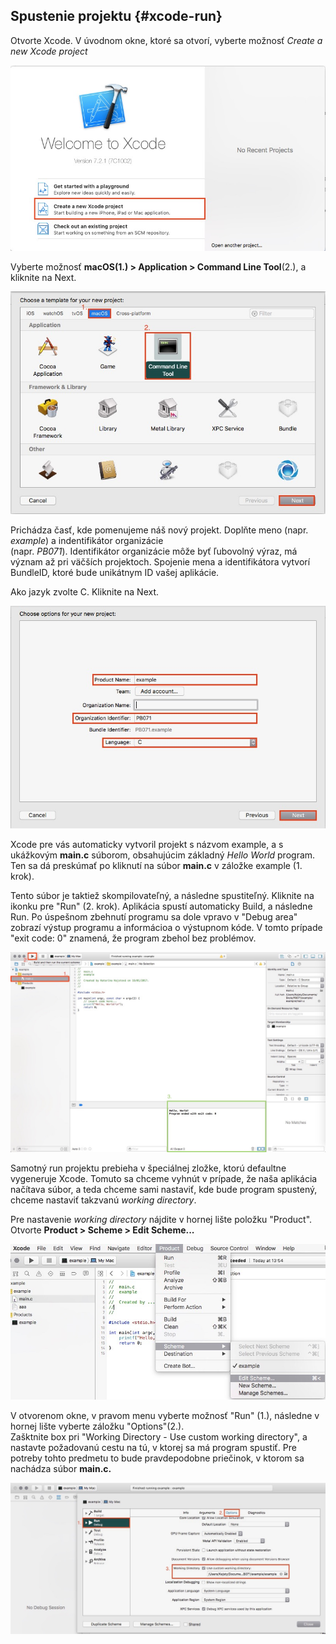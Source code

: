 ## Spustenie projektu {#xcode-run}

Otvorte Xcode. V úvodnom okne, ktoré sa otvorí, vyberte možnosť _Create a new Xcode project_

![](/assets/Xcode_start0.jpg)

Vyberte možnosť **macOS\(1.\) &gt; Application &gt; Command Line Tool**\(2.\), a kliknite na Next.

![](/assets/Xcode_start1.jpg)

Prichádza časť, kde pomenujeme náš nový projekt. Doplňte meno \(napr.  _example_\) a indentifikátor organizácie  
\(napr. _PB071_\).  Identifikátor organizácie môže byť ľubovolný výraz, má význam až pri väčších projektoch. Spojenie mena a identifikátora vytvorí BundleID, ktoré bude unikátnym ID vašej aplikácie.

Ako jazyk zvolte C. Kliknite na Next.

![](/assets/Xcode_start2.jpg)

Xcode pre vás automaticky vytvoril projekt s názvom example, a s ukážkovým **main.c** súborom, obsahujúcim základný _Hello World_ program. Ten sa dá preskúmať po kliknutí na súbor **main.c** v záložke example \(1. krok\).

Tento súbor je taktiež skompilovateľný, a následne spustiteľný. Kliknite na ikonku pre "Run" \(2. krok\). Aplikácia spustí automaticky Build, a následne Run. Po úspešnom zbehnutí programu sa dole vpravo v "Debug area"  zobrazí výstup programu a informácioa o výstupnom kóde. V tomto prípade "exit code: 0" znamená, že program zbehol bez problémov.

![](/assets/Xcode_start3.jpg)

Samotný run projektu prebieha v špeciálnej zložke, ktorú defaultne vygeneruje Xcode. Tomuto sa chceme vyhnút v prípade, že naša aplikácia načítava súbor, a teda chceme sami nastaviť, kde bude program spustený, chceme nastaviť takzvanú _working directory_.

Pre nastavenie _working directory_ nájdite v hornej lište položku "Product". Otvorte **Product &gt; Scheme &gt; Edit Scheme...**

![](/assets/Xcode_build0.jpg)

V otvorenom okne, v pravom menu vyberte možnosť "Run" \(1.\), následne v hornej lište vyberte záložku "Options"\(2.\).  
Zašktnite box pri "Working Directory - Use custom working directory", a nastavte požadovanú cestu na tú, v ktorej sa má program spustiť. Pre potreby tohto predmetu to bude pravdepodobne priečinok, v ktorom sa nachádza súbor **main.c.**

![](/assets/Xcode_build3.jpg)

